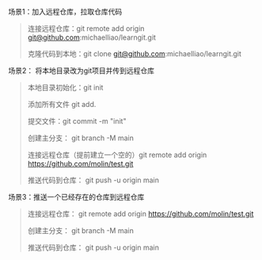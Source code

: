 场景1：加入远程仓库，拉取仓库代码
> 连接远程仓库：git remote add origin git@github.com:michaelliao/learngit.git
> 
> 克隆代码到本地：git clone git@github.com:michaelliao/learngit.git
> 
场景2： 将本地目录改为git项目并传到远程仓库
> 本地目录初始化：git init
> 
> 添加所有文件  git add.
> 
> 提交文件：git commit -m "init"
> 
> 创建主分支： git branch -M main
> 
> 连接远程仓库（提前建立一个空的）git remote add origin https://github.com/molin/test.git
> 
> 推送代码到仓库： git push -u origin main
> 
场景3：推送一个已经存在的仓库到远程仓库
> 连接远程仓库： git remote add origin https://github.com/molin/test.git
> 
> 创建主分支： git branch -M main
> 
> 推送代码到仓库： git push -u origin main